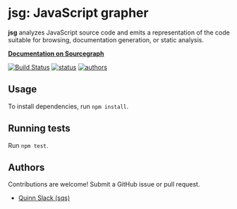 # jsg: JavaScript grapher

**jsg** analyzes JavaScript source code and emits a representation of the code
suitable for browsing, documentation generation, or static analysis.

**[Documentation on Sourcegraph](https://sourcegraph.com/github.com/sourcegraph/jsg)**

[![Build Status](https://travis-ci.org/sourcegraph/jsg.png?branch=master)](https://travis-ci.org/sourcegraph/jsg)
[![status](https://sourcegraph.com/api/repos/github.com/sourcegraph/jsg/badges/status.png)](https://sourcegraph.com/github.com/sourcegraph/jsg)
[![authors](https://sourcegraph.com/api/repos/github.com/sourcegraph/jsg/badges/authors.png)](https://sourcegraph.com/github.com/sourcegraph/jsg)


## Usage

To install dependencies, run `npm install`.


## Running tests

Run `npm test`.


## Authors

Contributions are welcome! Submit a GitHub issue or pull request.

* [Quinn Slack (sqs)](https://sourcegraph.com/sqs)
